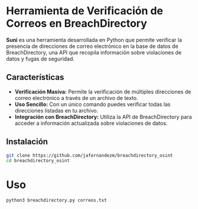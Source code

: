 # Herramienta de Verificación de Correos en BreachDirectory

**Suni** es una herramienta desarrollada en Python que permite verificar la presencia de direcciones de correo electrónico en la base de datos de BreachDirectory, una API que recopila información sobre violaciones de datos y fugas de seguridad.

## Características

- **Verificación Masiva:** Permite la verificación de múltiples direcciones de correo electrónico a través de un archivo de texto.
- **Uso Sencillo:** Con un único comando puedes verificar todas las direcciones listadas en tu archivo.
- **Integración con BreachDirectory:** Utiliza la API de BreachDirectory para acceder a información actualizada sobre violaciones de datos.

## Instalación

```bash
git clone https://github.com/jafernandezm/breachdirectory_osint
cd breachdirectory_osint
```

# Uso
```bash
python3 breachdirectory.py correos.txt
```


